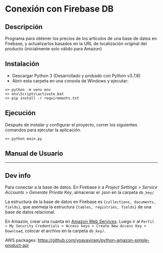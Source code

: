 # Conexión con Firebase DB

## Descripción

Programa para obtener los precios de los artículos de una base de datos en Firebase, y actualizarlos basados en la URL de localización original del producto (inicialmente solo válido para Amazon)

## Instalación

- Descargar Python 3 (Desarrollado y probado con Python v3.7.6)
- Abrir esta carpeta en una consola de Windows y ejecutar:

```
>> python -m venv env
>> env\Scripts\activate.bat
>> pip install -r requirements.txt
```

## Ejecución

Después de instalar y configurar el proyecto, correr los siguientes comandos para ejecutar la aplicación.

```
>> python main.py
```

## Manual de Usuario



___

## Dev info

Para conectar a la base de datos. En Firebase ir a *Project Settings > Service Accounts > Generate Private Key*, almacenar el .json en la carpeta `db_key/`

La estructura de la base de datos en Firebase es `{collections, documents, fields}`, que asemeja la estructura `{tables, registries, fields}` de una base de datos relacional.

En Amazon, crear una cuanta en [Amazon Web Services](https://aws.amazon.com/). Luego ir al `Perfil > My Security Credentials > Access keys > Create New Access Key > Download`, colocar el archivo en la carpeta `db_key/`.

AWS packages: https://github.com/yoavaviram/python-amazon-simple-product-api